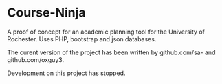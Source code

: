 Course-Ninja
============

A proof of concept for an academic planning tool for the University of Rochester. Uses PHP, bootstrap and json databases.

The curent version of the project has been written by github.com/sa- and github.com/oxguy3.

Development on this project has stopped.
